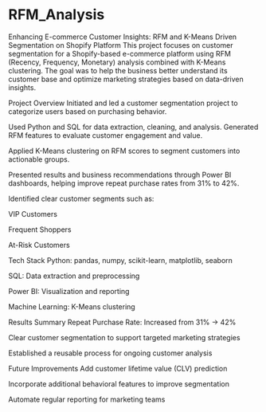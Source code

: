 # RFM_Analysis
Enhancing E-commerce Customer Insights: RFM and K-Means Driven Segmentation on Shopify Platform
This project focuses on customer segmentation for a Shopify-based e-commerce platform using RFM (Recency, Frequency, Monetary) analysis combined with K-Means clustering. The goal was to help the business better understand its customer base and optimize marketing strategies based on data-driven insights.

Project Overview
Initiated and led a customer segmentation project to categorize users based on purchasing behavior.

Used Python and SQL for data extraction, cleaning, and analysis. Generated RFM features to evaluate customer engagement and value.

Applied K-Means clustering on RFM scores to segment customers into actionable groups.

Presented results and business recommendations through Power BI dashboards, helping improve repeat purchase rates from 31% to 42%.

Identified clear customer segments such as:

VIP Customers

Frequent Shoppers

At-Risk Customers

Tech Stack
Python: pandas, numpy, scikit-learn, matplotlib, seaborn

SQL: Data extraction and preprocessing

Power BI: Visualization and reporting

Machine Learning: K-Means clustering


Results Summary
Repeat Purchase Rate: Increased from 31% → 42%

Clear customer segmentation to support targeted marketing strategies

Established a reusable process for ongoing customer analysis

Future Improvements
Add customer lifetime value (CLV) prediction

Incorporate additional behavioral features to improve segmentation

Automate regular reporting for marketing teams

